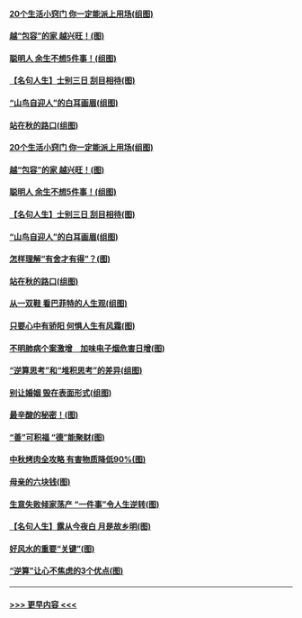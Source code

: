 #### [20个生活小窍门 你一定能派上用场(组图)](../pages/p8/907510.md?t=09161444) 
#### [越“包容”的家 越兴旺！(图)](../pages/p8/907328.md?t=09161444) 
#### [聪明人 余生不想5件事！(组图)](../pages/p8/907364.md?t=09161444) 
#### [【名句人生】士别三日 刮目相待(图)](../pages/p8/906988.md?t=09161444) 
#### [“山鸟自迎人”的白耳画眉(组图)](../pages/p8/907332.md?t=09161444) 
#### [站在秋的路口(组图)](../pages/p8/906914.md?t=09161444) 
#### [20个生活小窍门 你一定能派上用场(组图)](../pages/p8/907510.md?t=09161444) 
#### [越“包容”的家 越兴旺！(图)](../pages/p8/907328.md?t=09161444) 
#### [聪明人 余生不想5件事！(组图)](../pages/p8/907364.md?t=09161444) 
#### [【名句人生】士别三日 刮目相待(图)](../pages/p8/906988.md?t=09161444) 
#### [“山鸟自迎人”的白耳画眉(组图)](../pages/p8/907332.md?t=09161444) 
#### [怎样理解“有舍才有得”？(图)](../pages/p8/906872.md?t=09161444) 
#### [站在秋的路口(组图)](../pages/p8/906914.md?t=09161444) 
#### [从一双鞋 看巴菲特的人生观(组图)](../pages/p8/907311.md?t=09161444) 
#### [只要心中有骄阳 何惧人生有风霜(图)](../pages/p8/907320.md?t=09161444) 
#### [不明肺病个案激增　加味电子烟危害日增(图)](../pages/p8/907307.md?t=09161444) 
#### [“逆算思考”和“堆积思考”的差异(组图)](../pages/p8/907229.md?t=09161444) 
#### [别让婚姻 毁在表面形式(组图)](../pages/p8/907118.md?t=09161444) 
#### [最辛酸的秘密！(图)](../pages/p8/906327.md?t=09161444) 
#### [“善”可积福 “德”能聚财(图)](../pages/p8/906906.md?t=09161444) 
#### [中秋烤肉全攻略 有害物质降低90%(图)](../pages/p8/907227.md?t=09161444) 
#### [母亲的六块钱(图)](../pages/p8/907107.md?t=09161444) 
#### [生意失败倾家荡产 “一件事”令人生逆转(图)](../pages/p8/907101.md?t=09161444) 
#### [【名句人生】露从今夜白 月是故乡明(图)](../pages/p8/906558.md?t=09161444) 
#### [好风水的重要“关键”(图)](../pages/p8/907087.md?t=09161444) 
#### [“逆算”让心不焦虑的3个优点(图)](../pages/p8/907070.md?t=09161444) 

----
#### [ >>> 更早内容 <<< ](../indexes/p8-earlier.md)
